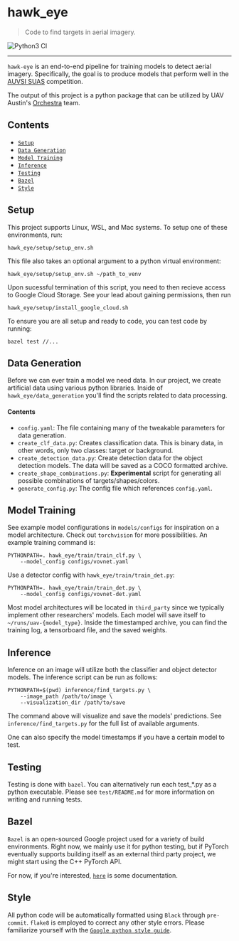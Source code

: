 # hawk_eye
> Code to find targets in aerial imagery.

![Python3 CI](https://github.com/uavaustin/hawk-eye/workflows/Python3%20CI/badge.svg)

----

`hawk-eye` is an end-to-end pipeline for training models to detect aerial imagery.
Specifically, the goal is to produce models that perform well in the [AUVSI SUAS](https://static1.squarespace.com/static/5d554e14aaa5e300011a4844/t/5fd3780f2662933f59dbedd5/1607694352554/auvsi_suas-2021-rules.pdf)
competition.

The output of this project is a python package that can be utilized by UAV Austin's
[Orchestra](https://github.com/uavaustin/orchestra) team.

## Contents

* [`Setup`](#setup)
* [`Data Generation`](#data-generation)
* [`Model Training`](#model-training)
* [`Inference`](#inference)
* [`Testing`](#testing)
* [`Bazel`](#bazel)
* [`Style`](#style)

## Setup
This project supports Linux, WSL, and Mac systems. To setup one of these environments, run:

`hawk_eye/setup/setup_env.sh`

This file also takes an optional argument to a python virtual environment:

`hawk_eye/setup/setup_env.sh ~/path_to_venv`

Upon sucessful termination of this script, you need to then recieve access to Google
Cloud Storage. See your lead about gaining permissions, then run

`hawk_eye/setup/install_google_cloud.sh`

To ensure you are all setup and ready to code, you can test code by running:

`bazel test //...`

## Data Generation

Before we can ever train a model we need data. In our project, we create artificial data
using various python libraries. Inside of `hawk_eye/data_generation` you'll find the
scripts related to data processing.

#### Contents
* `config.yaml`: The file containing many of the tweakable parameters for data
generation.
* `create_clf_data.py`: Creates classification data. This is binary data, in other words,
only two classes: target or background.
* `create_detection_data.py`: Create detection data for the object detection models.
The data will be saved as a COCO formatted archive.
* `create_shape_combinations.py`: **Experimental** script for generating all possible combinations of targets/shapes/colors.
* `generate_config.py`: The config file which references `config.yaml`.

## Model Training

See example model configurations in `models/configs` for inspiration on a model
architecture. Check out `torchvision` for more possibilities. An example
training command is:

```
PYTHONPATH=. hawk_eye/train/train_clf.py \
    --model_config configs/vovnet.yaml
```

Use a detector config with `hawk_eye/train/train_det.py`:

```
PYTHONPATH=. hawk_eye/train/train_det.py \
    --model_config configs/vovnet-det.yaml
```

Most model architectures will be located in `third_party` since we typically implement
other researchers' models. Each model will save itself to `~/runs/uav-{model_type}`.
Inside the timestamped archive, you can find the training log, a tensorboard file, and
the saved weights.

## Inference

Inference on an image will utilize both the classifier and object detector models.
The inference script can be run as follows:

```
PYTHONPATH=$(pwd) inference/find_targets.py \
    --image_path /path/to/image \
    --visualization_dir /path/to/save
```
The command above will visualize and save the models' predictions. See
`inference/find_targets.py` for the full list of available arguments.

One can also specify the model timestamps if you have a certain model to test.

## Testing

Testing is done with `bazel`. You can alternatively run each test_*.py as a python
executable. Please see `test/README.md` for more information on writing and running
tests.

## Bazel

`Bazel` is an open-sourced Google project used for a variety of build environments. Right
now, we mainly use it for python testing, but if PyTorch eventually supports building
itself as an external third party project, we might start using the C++ PyTorch API.

For now, if you're interested,
[`here`](https://docs.bazel.build/versions/master/user-manual.html)
is some documentation.

## Style

All python code will be automatically formatted using `Black` through `pre-commit`.
`flake8` is employed to correct any other style errors. Please familiarize yourself
with the [`Google python style guide`](https://google.github.io/styleguide/pyguide.html).
